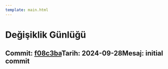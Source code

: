 ```yaml
---
template: main.html
---
```


# Değişiklik Günlüğü 

## Commit: [f08c3ba](https://github.com/coruhtech/kosgeb-rize/commit/f08c3ba)**Tarih:** 2024-09-28**Mesaj:** initial commit